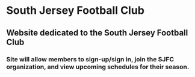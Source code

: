 # South Jersey Football Club

## Website dedicated to the South Jersey Football Club

### Site will allow members to sign-up/sign in, join the SJFC organization, and view upcoming schedules for their season.
